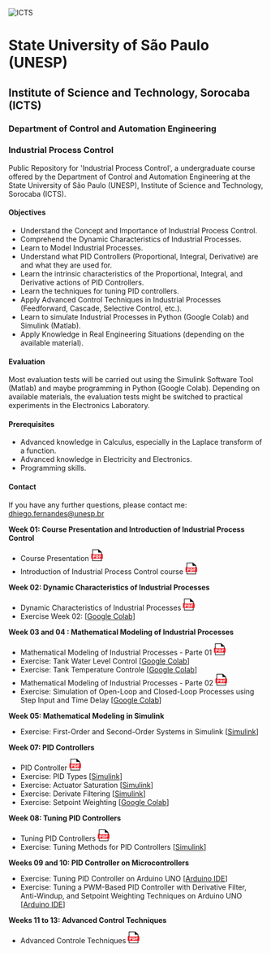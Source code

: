 ![ICTS](./images/unesp_sorocaba.jpg)

# State University of São Paulo (UNESP)
## Institute of Science and Technology, Sorocaba (ICTS)
### Department of Control and Automation Engineering
### Industrial Process Control
Public Repository for 'Industrial Process Control', a undergraduate course offered by the Department of Control and Automation Engineering at the State University of São Paulo (UNESP), Institute of Science and Technology, Sorocaba (ICTS).

#### Objectives
* Understand the Concept and Importance of Industrial Process Control.
* Comprehend the Dynamic Characteristics of Industrial Processes.
* Learn to Model Industrial Processes.
* Understand what PID Controllers (Proportional, Integral, Derivative) are and what they are used for.
* Learn the intrinsic characteristics of the Proportional, Integral, and Derivative actions of PID Controllers.
* Learn the techniques for tuning PID controllers.
* Apply Advanced Control Techniques in Industrial Processes (Feedforward, Cascade, Selective Control, etc.).
* Learn to simulate Industrial Processes in Python (Google Colab) and Simulink (Matlab).
* Apply Knowledge in Real Engineering Situations (depending on the available material).

#### Evaluation
Most evaluation tests will be carried out using the Simulink Software Tool (Matlab) and maybe programming in Python (Google Colab). Depending on available materials, the evaluation tests might be switched to practical experiments in the Electronics Laboratory.

#### Prerequisites
* Advanced knowledge in Calculus, especially in the Laplace transform of a function.
* Advanced knowledge in Electricity and Electronics.
* Programming skills.

#### Contact
If you have any further questions, please contact me: dhiego.fernandes@unesp.br

**Week 01: Course Presentation and Introduction of Industrial Process Control**
* Course Presentation <a href="lessons/week_01/week_01_Course_Presentation_CPI_Dhiego.pdf"> <img src="images/pdf_logo1.png" alt="PDF" width="23" height="23" /> </a>
* Introduction of Industrial Process Control course <a href="lessons/week_01/week_01_Introduction_to_CPI_CPI_Dhiego.pdf"> <img src="images/pdf_logo1.png" alt="PDF" width="23" height="23" /> </a>

**Week 02: Dynamic Characteristics of Industrial Processes**
* Dynamic Characteristics of Industrial Processes <a href="lessons/week_02/week_02_Dynamic_Characteristics_of_Industrial_Processes_CPI_Dhiego.pdf"> <img src="images/pdf_logo1.png" alt="PDF" width="23" height="23" /> </a>
* Exercise Week 02: [[Google Colab](lessons/week_02/sources/week_02.ipynb)]

**Week 03 and 04 : Mathematical Modeling of Industrial Processes**
* Mathematical Modeling of Industrial Processes - Parte 01 <a href="lessons/week_03/week_03_Industrial_Process_Modeling_Parte_1_CPI_Dhiego.pdf"> <img src="images/pdf_logo1.png" alt="PDF" width="23" height="23" /> </a>
* Exercise: Tank Water Level Control [[Google Colab](lessons/week_03/sources/Tank_Water_Level_Control.ipynb)]
* Exercise: Tank Temperature Controle [[Google Colab](lessons/week_03/sources/Tank_Temperature_Control.ipynb)]
* Mathematical Modeling of Industrial Processes - Parte 02 <a href="lessons/week_04/week_04_Industrial_Process_Modeling_Parte_2_CPI_Dhiego.pdf"> <img src="images/pdf_logo1.png" alt="PDF" width="23" height="23" /> </a>
* Exercise: Simulation of Open-Loop and Closed-Loop Processes using Step Input and Time Delay [[Google Colab](lessons/week_04/sources/simulation_OL_and_CL.ipynb)]

**Week 05: Mathematical Modeling in Simulink**
* Exercise: First-Order and Second-Order Systems in Simulink [[Simulink](lessons/week_05/)]

**Week 07: PID Controllers**
* PID Controller <a href="lessons/week_07/week_07_PID_Controller_CPI_Dhiego.pdf"> <img src="images/pdf_logo1.png" alt="PDF" width="23" height="23" /> </a>
* Exercise: PID Types [[Simulink](lessons/week_07/sources/pid_types)]
* Exercise: Actuator Saturation [[Simulink](lessons/week_07/sources/actuator_saturation)]
* Exercise: Derivate Filtering [[Simulink](lessons/week_07/sources/derivate_filtering)]
* Exercise: Setpoint Weighting [[Google Colab](lessons/week_07/sources/setpoint_weighting/setpoint_weitghting.ipynb)]

**Week 08: Tuning PID Controllers**
* Tuning PID Controllers <a href="lessons/week_08/week_08_PID_Controllers_Tunning_CPI_Dhiego.pdf"> <img src="images/pdf_logo1.png" alt="PDF" width="23" height="23" /> </a>
* Exercise: Tuning Methods for PID Controllers [[Simulink](lessons/week_08/sources/)]

**Weeks 09 and 10: PID Controller on Microcontrollers**
* Exercise: Tuning PID Controller on Arduino UNO [[Arduino IDE](lessons/week_09/sources/)]
* Exercise: Tuning a PWM-Based PID Controller with Derivative Filter, Anti-Windup, and Setpoint Weighting Techniques on Arduino UNO [[Arduino IDE](lessons/week_10/sources/)]

**Weeks 11 to 13: Advanced Control Techniques**
* Advanced Controle Techniques <a href="lessons/week_11/week_10_Advanced_Controle_Techniques_CPI_Dhiego.pdf"> <img src="images/pdf_logo1.png" alt="PDF" width="23" height="23" /> </a>